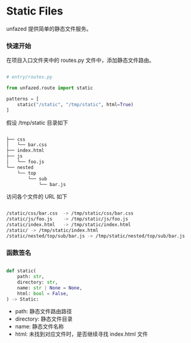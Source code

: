 Static Files
============

unfazed 提供简单的静态文件服务。


### 快速开始


在项目入口文件夹中的 routes.py 文件中，添加静态文件路由。

```python

# entry/routes.py

from unfazed.route import static

patterns = [
    static("/static", "/tmp/static", html=True)
]

```

假设 /tmp/static 目录如下


```bash

├── css
│   └── bar.css
├── index.html
├── js
│   └── foo.js
└── nested
    └── top
        └── sub
            └── bar.js

```

访问各个文件的 URL 如下

```bash

/static/css/bar.css  -> /tmp/static/css/bar.css
/static/js/foo.js    -> /tmp/static/js/foo.js
/static/index.html   -> /tmp/static/index.html
/static/ -> /tmp/static/index.html
/static/nested/top/sub/bar.js -> /tmp/static/nested/top/sub/bar.js

```


### 函数签名


```python

def static(
    path: str,
    directory: str,
    name: str | None = None,
    html: bool = False,
) -> Static:

```


- path: 静态文件路由路径
- directory: 静态文件目录
- name: 静态文件名称
- html: 未找到对应文件时，是否继续寻找 index.html 文件

